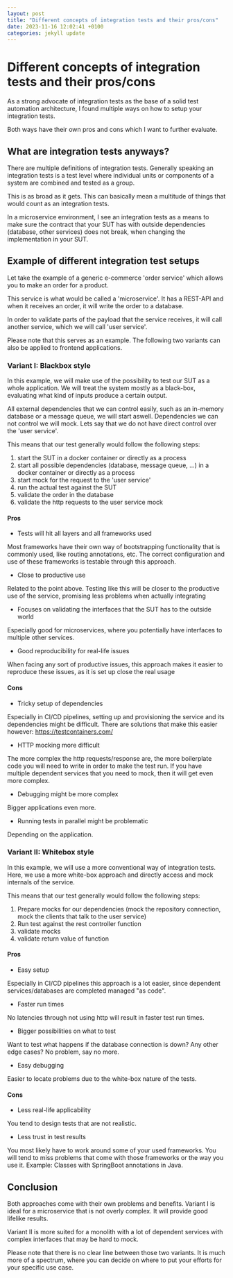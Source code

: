 ```yaml
---
layout: post
title: "Different concepts of integration tests and their pros/cons"
date: 2023-11-16 12:02:41 +0100
categories: jekyll update
---
```


# Different concepts of integration tests and their pros/cons

As a strong advocate of integration tests as the base of a solid test automation architecture, I found multiple ways on how to setup your integration tests.

Both ways have their own pros and cons which I want to further evaluate.

## What are integration tests anyways?

There are multiple definitions of integration tests. Generally speaking an integration tests is a test level where individual units or components of a system are combined and tested as a group.

This is as broad as it gets. This can basically mean a multitude of things that would count as an integration tests.

In a microservice environment, I see an integration tests as a means to make sure the contract that your SUT has with outside dependencies (database, other services) does not break, when changing the implementation in your SUT.

## Example of different integration test setups

Let take the example of a generic e-commerce 'order service' which allows you to make an order for a product.

This service is what would be called a 'microservice'. It has a REST-API and when it receives an order, it will write the order to a database.

In order to validate parts of the payload that the service receives, it will call another service, which we will call 'user service'.

Please note that this serves as an example. The following two variants can also be applied to frontend applications.

### Variant I: Blackbox style

In this example, we will make use of the possibility to test our SUT as a whole application.
We will treat the system mostly as a black-box, evaluating what kind of inputs produce a certain output.

All external dependencies that we can control easily, such as an in-memory database or a message queue, we will start aswell.
Dependencies we can not control we will mock.
Lets say that we do not have direct control over the 'user service'.

This means that our test generally would follow the following steps:

1. start the SUT in a docker container or directly as a process
2. start all possible dependencies (database, message queue, ...) in a docker container or directly as a process
3. start mock for the request to the 'user service'
4. run the actual test against the SUT
5. validate the order in the database
6. validate the http requests to the user service mock

#### Pros

- Tests will hit all layers and all frameworks used

Most frameworks have their own way of bootstrapping functionality that is commonly used, like routing annotations, etc.
The correct configuration and use of these frameworks is testable through this approach.

- Close to productive use

Related to the point above. Testing like this will be closer to the productive use of the service, promising less problems when actually integrating

- Focuses on validating the interfaces that the SUT has to the outside world

Especially good for microservices, where you potentially have interfaces to multiple other services.

- Good reproducibility for real-life issues

When facing any sort of productive issues, this approach makes it easier to reproduce these issues, as it is set up close the real usage

#### Cons

- Tricky setup of dependencies

Especially in CI/CD pipelines, setting up and provisioning the service and its dependencies might be difficult.
There are solutions that make this easier however: https://testcontainers.com/

- HTTP mocking more difficult

The more complex the http requests/response are, the more boilerplate code you will need to write in order to make the test run. If you have multiple dependent services that you need to mock, then it will get even more complex.

- Debugging might be more complex

Bigger applications even more.

- Running tests in parallel might be problematic

Depending on the application.

### Variant II: Whitebox style 

In this example, we will use a more conventional way of integration tests. Here, we use a more white-box approach and directly access and mock internals of the service.

This means that our test generally would follow the following steps:

1. Prepare mocks for our dependencies (mock the repository connection, mock the clients that talk to the user service)
2. Run test against the rest controller function 
3. validate mocks
4. validate return value of function

#### Pros
- Easy setup

Especially in CI/CD pipelines this approach is a lot easier, since dependent services/databases are completed managed "as code". 

- Faster run times

No latencies through not using http will result in faster test run times.

- Bigger possibilities on what to test

Want to test what happens if the database connection is down? Any other edge cases? No problem, say no more.

- Easy debugging

Easier to locate problems due to the white-box nature of the tests.

#### Cons

- Less real-life applicability

You tend to design tests that are not realistic. 

- Less trust in test results

You most likely have to work around some of your used frameworks. You will tend to miss problems that come with those frameworks or the way you use it.
Example: Classes with SpringBoot annotations in Java. 


## Conclusion

Both approaches come with their own problems and benefits. 
Variant I is ideal for a microservice that is not overly complex. It will provide good lifelike results.

Variant II is more suited for a monolith with a lot of dependent services with complex interfaces that may be hard to mock. 

Please note that there is no clear line between those two variants. It is much more of a spectrum, where you can decide on where to put your efforts for your specific use case. 

